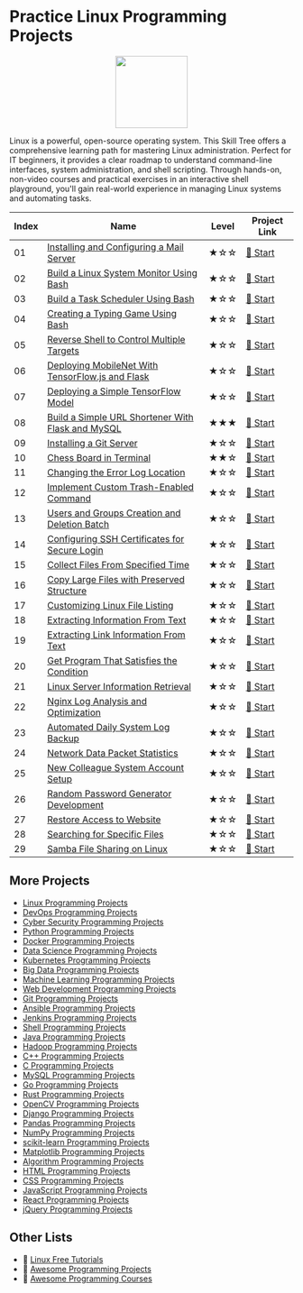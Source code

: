 # Practice Linux Programming Projects

<div align="center">
<img width="128px" src="https://file.labex.io/path/k5LXo5b82pJm.png">
</div>

Linux is a powerful, open-source operating system. This Skill Tree offers a comprehensive learning path for mastering Linux administration. Perfect for IT beginners, it provides a clear roadmap to understand command-line interfaces, system administration, and shell scripting. Through hands-on, non-video courses and practical exercises in an interactive shell playground, you'll gain real-world experience in managing Linux systems and automating tasks.

|   Index | Name                                                                                                                                    | Level   | Project Link                                                                                  |
|---------|-----------------------------------------------------------------------------------------------------------------------------------------|---------|-----------------------------------------------------------------------------------------------|
|      01 | [Installing and Configuring a Mail Server](https://labex.io/courses/project-installing-and-configuring-a-mail-server)                   | ★☆☆     | [🚀 Start](https://labex.io/courses/project-installing-and-configuring-a-mail-server)          |
|      02 | [Build a Linux System Monitor Using Bash](https://labex.io/courses/project-build-a-linux-system-monitor-using-bash)                     | ★☆☆     | [🚀 Start](https://labex.io/courses/project-build-a-linux-system-monitor-using-bash)           |
|      03 | [Build a Task Scheduler Using Bash](https://labex.io/courses/project-build-a-task-scheduler-using-bash)                                 | ★☆☆     | [🚀 Start](https://labex.io/courses/project-build-a-task-scheduler-using-bash)                 |
|      04 | [Creating a Typing Game Using Bash](https://labex.io/courses/project-creating-a-typing-game-using-bash)                                 | ★☆☆     | [🚀 Start](https://labex.io/courses/project-creating-a-typing-game-using-bash)                 |
|      05 | [Reverse Shell to Control Multiple Targets](https://labex.io/courses/project-reverse-shell-to-control-multiple-targets)                 | ★☆☆     | [🚀 Start](https://labex.io/courses/project-reverse-shell-to-control-multiple-targets)         |
|      06 | [Deploying MobileNet With TensorFlow.js and Flask](https://labex.io/courses/project-deploying-mobilenet-with-tensorflowjs-and-flask)    | ★☆☆     | [🚀 Start](https://labex.io/courses/project-deploying-mobilenet-with-tensorflowjs-and-flask)   |
|      07 | [Deploying a Simple TensorFlow Model](https://labex.io/courses/project-deploying-a-simple-tensorflow-model)                             | ★☆☆     | [🚀 Start](https://labex.io/courses/project-deploying-a-simple-tensorflow-model)               |
|      08 | [Build a Simple URL Shortener With Flask and MySQL](https://labex.io/courses/project-build-a-simple-url-shortener-with-flask-and-mysql) | ★★★     | [🚀 Start](https://labex.io/courses/project-build-a-simple-url-shortener-with-flask-and-mysql) |
|      09 | [Installing a Git Server](https://labex.io/courses/project-installing-a-git-server)                                                     | ★☆☆     | [🚀 Start](https://labex.io/courses/project-installing-a-git-server)                           |
|      10 | [Chess Board in Terminal](https://labex.io/courses/project-chess-board-in-terminal)                                                     | ★★☆     | [🚀 Start](https://labex.io/courses/project-chess-board-in-terminal)                           |
|      11 | [Changing the Error Log Location](https://labex.io/courses/project-changing-the-error-log-location)                                     | ★☆☆     | [🚀 Start](https://labex.io/courses/project-changing-the-error-log-location)                   |
|      12 | [Implement Custom Trash-Enabled Command](https://labex.io/courses/project-avoid-accidental-deletion)                                    | ★☆☆     | [🚀 Start](https://labex.io/courses/project-avoid-accidental-deletion)                         |
|      13 | [Users and Groups Creation and Deletion Batch](https://labex.io/courses/project-bulk-creation-and-deletion-of-users-and-groups)         | ★☆☆     | [🚀 Start](https://labex.io/courses/project-bulk-creation-and-deletion-of-users-and-groups)    |
|      14 | [Configuring SSH Certificates for Secure Login](https://labex.io/courses/project-certificate-configuration)                             | ★☆☆     | [🚀 Start](https://labex.io/courses/project-certificate-configuration)                         |
|      15 | [Collect Files From Specified Time](https://labex.io/courses/project-collect-files-from-specified-time)                                 | ★☆☆     | [🚀 Start](https://labex.io/courses/project-collect-files-from-specified-time)                 |
|      16 | [Copy Large Files with Preserved Structure](https://labex.io/courses/project-copy-specified-files)                                      | ★☆☆     | [🚀 Start](https://labex.io/courses/project-copy-specified-files)                              |
|      17 | [Customizing Linux File Listing](https://labex.io/courses/project-directory-size)                                                       | ★☆☆     | [🚀 Start](https://labex.io/courses/project-directory-size)                                    |
|      18 | [Extracting Information From Text](https://labex.io/courses/project-extracting-information-from-text)                                   | ★☆☆     | [🚀 Start](https://labex.io/courses/project-extracting-information-from-text)                  |
|      19 | [Extracting Link Information From Text](https://labex.io/courses/project-extracting-link-information-from-text)                         | ★☆☆     | [🚀 Start](https://labex.io/courses/project-extracting-link-information-from-text)             |
|      20 | [Get Program That Satisfies the Condition](https://labex.io/courses/project-get-program-that-satisfies-the-condition)                   | ★☆☆     | [🚀 Start](https://labex.io/courses/project-get-program-that-satisfies-the-condition)          |
|      21 | [Linux Server Information Retrieval](https://labex.io/courses/project-get-system-information)                                           | ★☆☆     | [🚀 Start](https://labex.io/courses/project-get-system-information)                            |
|      22 | [Nginx Log Analysis and Optimization](https://labex.io/courses/project-log-analysis)                                                    | ★☆☆     | [🚀 Start](https://labex.io/courses/project-log-analysis)                                      |
|      23 | [Automated Daily System Log Backup](https://labex.io/courses/project-log-backup)                                                        | ★☆☆     | [🚀 Start](https://labex.io/courses/project-log-backup)                                        |
|      24 | [Network Data Packet Statistics](https://labex.io/courses/project-network-data-packet-statistics)                                       | ★☆☆     | [🚀 Start](https://labex.io/courses/project-network-data-packet-statistics)                    |
|      25 | [New Colleague System Account Setup](https://labex.io/courses/project-new-colleague-system-account-setup)                               | ★☆☆     | [🚀 Start](https://labex.io/courses/project-new-colleague-system-account-setup)                |
|      26 | [Random Password Generator Development](https://labex.io/courses/project-password-generator)                                            | ★☆☆     | [🚀 Start](https://labex.io/courses/project-password-generator)                                |
|      27 | [Restore Access to Website](https://labex.io/courses/project-restore-access-to-website)                                                 | ★☆☆     | [🚀 Start](https://labex.io/courses/project-restore-access-to-website)                         |
|      28 | [Searching for Specific Files](https://labex.io/courses/project-searching-for-specific-files)                                           | ★☆☆     | [🚀 Start](https://labex.io/courses/project-searching-for-specific-files)                      |
|      29 | [Samba File Sharing on Linux](https://labex.io/courses/project-samba-file-sharing-on-linux)                                             | ★☆☆     | [🚀 Start](https://labex.io/courses/project-samba-file-sharing-on-linux)                       |

## More Projects

- [Linux Programming Projects](https://github.com/labex-labs/practice-linux-programming-projects)
- [DevOps Programming Projects](https://github.com/labex-labs/practice-devops-programming-projects)
- [Cyber Security Programming Projects](https://github.com/labex-labs/practice-cysec-programming-projects)
- [Python Programming Projects](https://github.com/labex-labs/practice-python-programming-projects)
- [Docker Programming Projects](https://github.com/labex-labs/practice-docker-programming-projects)
- [Data Science Programming Projects](https://github.com/labex-labs/practice-data-science-programming-projects)
- [Kubernetes Programming Projects](https://github.com/labex-labs/practice-kubernetes-programming-projects)
- [Big Data Programming Projects](https://github.com/labex-labs/practice-bigdata-programming-projects)
- [Machine Learning Programming Projects](https://github.com/labex-labs/practice-ml-programming-projects)
- [Web Development Programming Projects](https://github.com/labex-labs/practice-web-development-programming-projects)
- [Git Programming Projects](https://github.com/labex-labs/practice-git-programming-projects)
- [Ansible Programming Projects](https://github.com/labex-labs/practice-ansible-programming-projects)
- [Jenkins Programming Projects](https://github.com/labex-labs/practice-jenkins-programming-projects)
- [Shell Programming Projects](https://github.com/labex-labs/practice-shell-programming-projects)
- [Java Programming Projects](https://github.com/labex-labs/practice-java-programming-projects)
- [Hadoop Programming Projects](https://github.com/labex-labs/practice-hadoop-programming-projects)
- [C++ Programming Projects](https://github.com/labex-labs/practice-cpp-programming-projects)
- [C Programming Projects](https://github.com/labex-labs/practice-c-programming-projects)
- [MySQL Programming Projects](https://github.com/labex-labs/practice-mysql-programming-projects)
- [Go Programming Projects](https://github.com/labex-labs/practice-go-programming-projects)
- [Rust Programming Projects](https://github.com/labex-labs/practice-rust-programming-projects)
- [OpenCV Programming Projects](https://github.com/labex-labs/practice-opencv-programming-projects)
- [Django Programming Projects](https://github.com/labex-labs/practice-django-programming-projects)
- [Pandas Programming Projects](https://github.com/labex-labs/practice-pandas-programming-projects)
- [NumPy Programming Projects](https://github.com/labex-labs/practice-numpy-programming-projects)
- [scikit-learn Programming Projects](https://github.com/labex-labs/practice-sklearn-programming-projects)
- [Matplotlib Programming Projects](https://github.com/labex-labs/practice-matplotlib-programming-projects)
- [Algorithm Programming Projects](https://github.com/labex-labs/practice-algorithm-programming-projects)
- [HTML Programming Projects](https://github.com/labex-labs/practice-html-programming-projects)
- [CSS Programming Projects](https://github.com/labex-labs/practice-css-programming-projects)
- [JavaScript Programming Projects](https://github.com/labex-labs/practice-javascript-programming-projects)
- [React Programming Projects](https://github.com/labex-labs/practice-react-programming-projects)
- [jQuery Programming Projects](https://github.com/labex-labs/practice-jquery-programming-projects)


## Other Lists

- 🔗 [Linux Free Tutorials](https://github.com/labex-labs/linux-free-tutorials)
- 🔗 [Awesome Programming Projects](https://github.com/labex-labs/awesome-programming-projects)
- 🔗 [Awesome Programming Courses](https://github.com/labex-labs/awesome-programming-courses)

